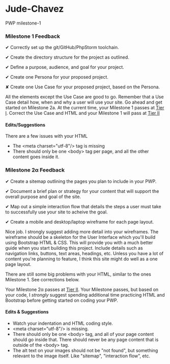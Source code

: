 # Jude-Chavez
PWP milestone-1

### Milestone 1 Feedback

&#10004; Correctly set up the git/GitHub/PhpStorm toolchain.

&#10004; Create the directory structure for the project as outlined.

&#10004; Define a purpose, audience, and goal for your project.

&#10004; Create one Persona for your proposed project.

&#10008; Create one Use Case for your proposed project, based on the Persona.

All the elements except the Use Case are good to go. Remember that a Use Case detail how, when and why a user will use your site. Go ahead and get started on Milestone 2a. At the current time, your Milestone 1 passes at [Tier I](https://bootcamp-coders.cnm.edu/projects/personal/rubric/). Correct the Use Case and HTML and your Milestone 1 will pass at [Tier II](https://bootcamp-coders.cnm.edu/projects/personal/rubric/)

#### Edits/Suggestions
There are a few issues with your HTML
- The &lt;meta charset="utf-8"/&gt; tag is missing
- There should only be one &lt;body&gt; tag per page, and all the other content goes inside it. 


### Milestone 2&alpha; Feedback

&#10004; Create a sitemap outlining the pages you plan to include in your PWP.

&#10004; Document a brief plan or strategy for your content that will support the overall purpose and goal of the site.

&#10004; Map out a simple interaction flow that details the steps a user must take to successfully use your site to acheive the goal.

&#10004; Create a mobile and desktop/laptop wireframe for each page layout.

Nice job. I strongly suggest adding more detail into your wireframes. The wireframe should be a skeleton for the User Interface which you'll build using Bootstrap HTML &amp; CSS. This will provide you with a much better guide when you start building this project. Include details such as navigation links, buttons, text areas, headings, etc. Unless you have a lot of content you're planning to feature, I think this site might do well as a one page layout.

There are still some big problems with your HTML, similar to the ones Milestone 1. See corrections below.

Your Milestone 2&alpha; passes at [Tier II](https://bootcamp-coders.cnm.edu/projects/personal/rubric/). Your Milestone passes, but based on your code, I *strongly* suggest spending additional time practicing HTML and Bootstrap before getting started on coding your PWP.

#### Edits &amp; Suggestions
- Watch your indentation and HTML coding style.
- &lt;meta charset="utf-8"/&gt; is missing.
- There should only be one &lt;body&gt; tag, and all of your page content should go inside that. There should never be any page content that is outside of the &lt;body&gt; tag.
- The alt text on your images should not be "not found", but something relevant to the image itself. Like "sitemap", "interaction flow", etc. 
